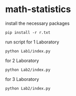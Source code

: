 # math-statistics

install the necessary packages
```
pip install -r r.txt
```

run script
for 1 Laboratory
```
python Lab1/index.py
```
for 2 Laboratory
```
python Lab2/index.py
```
for 3 Laboratory
```
python Lab2/index.py
```
